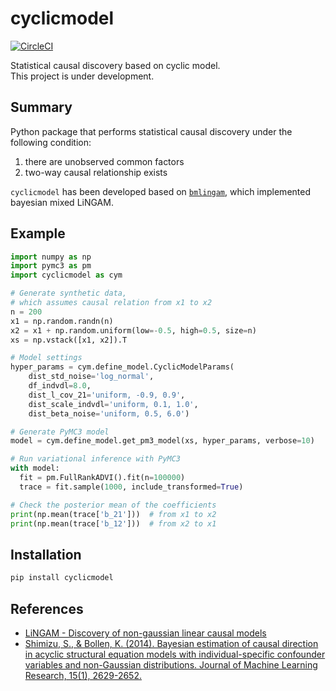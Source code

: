 # cyclicmodel

[![CircleCI](https://circleci.com/gh/inoueakimitsu/cyclicmodel/tree/master.svg?style=svg)](https://circleci.com/gh/inoueakimitsu/cyclicmodel/tree/master)


Statistical causal discovery based on cyclic model.  
This project is under development.

## Summary
Python package that performs statistical causal discovery
under the following condition:
1. there are unobserved common factors
2. two-way causal relationship exists

`cyclicmodel` has been developed based on
[`bmlingam`][4670f282], which implemented bayesian mixed LiNGAM.

  [4670f282]: https://github.com/taku-y/bmlingam "bmlingam"

## Example
```Python
import numpy as np
import pymc3 as pm
import cyclicmodel as cym

# Generate synthetic data,
# which assumes causal relation from x1 to x2
n = 200
x1 = np.random.randn(n)
x2 = x1 + np.random.uniform(low=-0.5, high=0.5, size=n)
xs = np.vstack([x1, x2]).T

# Model settings
hyper_params = cym.define_model.CyclicModelParams(
    dist_std_noise='log_normal',
    df_indvdl=8.0,
    dist_l_cov_21='uniform, -0.9, 0.9',
    dist_scale_indvdl='uniform, 0.1, 1.0',
    dist_beta_noise='uniform, 0.5, 6.0')

# Generate PyMC3 model
model = cym.define_model.get_pm3_model(xs, hyper_params, verbose=10)

# Run variational inference with PyMC3
with model:
  fit = pm.FullRankADVI().fit(n=100000)
  trace = fit.sample(1000, include_transformed=True)

# Check the posterior mean of the coefficients
print(np.mean(trace['b_21']))  # from x1 to x2
print(np.mean(trace['b_12']))  # from x2 to x1
```

## Installation
```bash
pip install cyclicmodel
```

## References
-  [LiNGAM - Discovery of non-gaussian linear causal models](https://sites.google.com/site/sshimizu06/lingam)
- [Shimizu, S., & Bollen, K. (2014). Bayesian estimation of causal direction in acyclic structural equation models with individual-specific confounder variables and non-Gaussian distributions. Journal of Machine Learning Research, 15(1), 2629-2652.](http://jmlr.org/papers/volume15/shimizu14a/shimizu14a.pdf)

